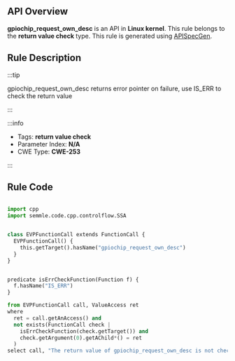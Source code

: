 ---
---


## API Overview
**gpiochip_request_own_desc** is an API in **Linux kernel**. This rule belongs to the **return value check** type. This rule is generated using [APISpecGen](../../tools/APISpecGen).
## Rule Description

:::tip

gpiochip_request_own_desc returns error pointer on failure, use IS_ERR to check the return value

:::

:::info

- Tags: **return value check**
- Parameter Index: **N/A**
- CWE Type: **CWE-253**

:::

## Rule Code
```python

import cpp
import semmle.code.cpp.controlflow.SSA


class EVPFunctionCall extends FunctionCall {
  EVPFunctionCall() {
    this.getTarget().hasName("gpiochip_request_own_desc")
  }
}


predicate isErrCheckFunction(Function f) {
  f.hasName("IS_ERR") 
}

from EVPFunctionCall call, ValueAccess ret
where
  ret = call.getAnAccess() and
  not exists(FunctionCall check |
    isErrCheckFunction(check.getTarget()) and
    check.getArgument(0).getAChild*() = ret
  )
select call, "The return value of gpiochip_request_own_desc is not checked with IS_ERR."
    
```